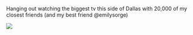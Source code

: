 Hanging out watching the biggest tv this side of Dallas with 20,000 of
my closest friends (and my best friend @emilysorge)

![](http://25.media.tumblr.com/29115e4d0b282225633a031e8b21849c/tumblr_mklx6dMyG01qzpdrho1_1280.jpg)
